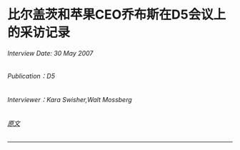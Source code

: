 # 比尔盖茨和苹果CEO乔布斯在D5会议上的采访记录

###### Interview Date: 30 May 2007
###### Publication：D5
###### Interviewer：Kara Swisher,Walt Mossberg
###### [原文](https://allthingsd.com/20070531/d5-gates-jobs-transcript)

---
